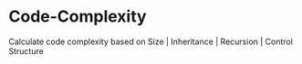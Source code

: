 # Code-Complexity
Calculate code complexity based on Size | Inheritance | Recursion | Control Structure
